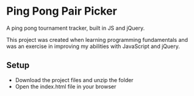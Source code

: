 # Ping Pong Pair Picker

A ping pong tournament tracker, built in JS and jQuery.

This project was created when learning programming fundamentals and was an exercise in improving my abilities with JavaScript and jQuery.

## Setup
* Download the project files and unzip the folder
* Open the index.html file in your browser